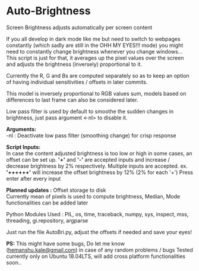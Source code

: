 # Auto-Brightness
Screen Brightness adjusts automatically per screen content 

If you all develop in dark mode like me but need to switch to webpages constantly (which sadly are still in the OHH MY EYES!!! mode) you might need to constantly change brightness whenever you change windows... This script is just for that, it averages up the pixel values over the screen and adjusts the brightness (inversely) proportional to it.  

Currently the R, G and Bs are computed separately so as to keep an option of having individual sensitivities / offsets in later commits. 

This model is inversely proportional to RGB values sum, models based on differences to last frame can also be considered later.

Low pass filter is used by default to smoothe the sudden changes in brightness, just pass argument <-nl> to disable it. 

**Arguments:**  
-nl : Deactivate low pass filter (smoothing change) for crisp response   

**Script Inputs:**  
In case the content adjusted brightness is too low or high in some cases, an offset can be set up.
**'+'** and **'-'** are accepted inputs and increase / decrease brightness by 2% respectively. 
Multiple inputs are accepted. ex. **'++++++'** will increase the offset brightness by 12% (2% for each '+')
Press enter after every input

**Planned updates :** 
Offset storage to disk  
Currently mean of pixels is used to compute brightness, Median, Mode functionalities can be added later 

Python Modules Used : PIL, os, time, traceback, numpy, sys, inspect, mss, threading, gi.repository, argparse

Just run the file AutoBri.py, adjust the offsets if needed and save your eyes!

**PS:**
This might have some bugs, Do let me know (hemanshu.kale@gmail.com) in case of any random problems / bugs
Tested currently only on Ubuntu 18.04LTS, will add cross platform functionalities soon..
